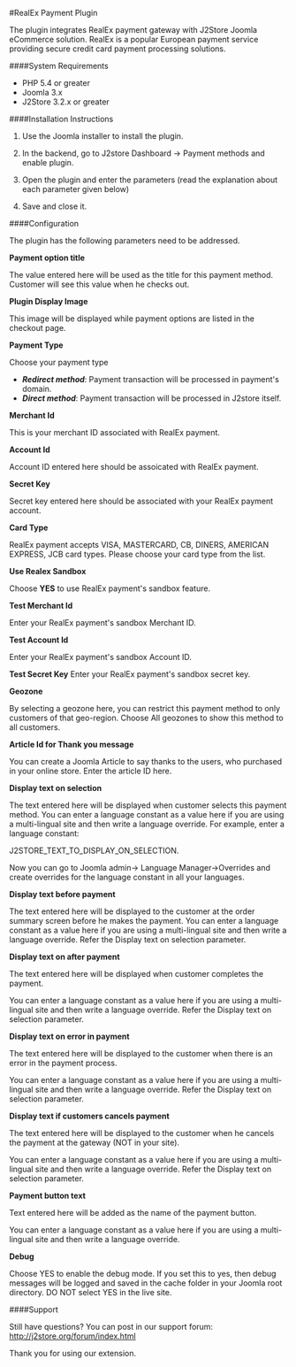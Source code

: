 #RealEx Payment Plugin

The plugin integrates RealEx payment gateway with J2Store Joomla eCommerce solution. RealEx is a popular European payment service providing secure credit card payment processing solutions.

####System Requirements

* PHP 5.4 or greater
* Joomla 3.x
* J2Store 3.2.x or greater

####Installation Instructions

1. Use the Joomla installer to install the plugin.

2. In the backend, go to J2store Dashboard -> Payment methods and enable plugin.

3. Open the plugin and enter the parameters (read the explanation about each parameter given below)

4. Save and close it.

####Configuration

The plugin has the following parameters need to be addressed.

**Payment option title**

The value entered here will be used as the title for this payment method. Customer will see this value when he checks out.

**Plugin Display Image**

This image will be displayed while payment options are listed in the checkout page.

**Payment Type**

Choose your payment type

* ***Redirect method***: Payment transaction will be processed in payment's domain.
* ***Direct method***: Payment transaction will be processed in J2store itself.

**Merchant Id**

This is your merchant ID associated with RealEx payment.

**Account Id**

Account ID entered here should be assoicated with RealEx payment.

**Secret Key**

Secret key entered here should be associated with your RealEx payment account.

**Card Type**

RealEx payment accepts VISA, MASTERCARD, CB, DINERS, AMERICAN EXPRESS, JCB card types. Please choose your card type from the list.

**Use Realex Sandbox**

Choose **YES** to use RealEx payment's sandbox feature.

**Test Merchant Id**

Enter your RealEx payment's sandbox Merchant ID.

**Test Account Id**

Enter your RealEx payment's sandbox Account ID.

**Test Secret Key**
Enter your RealEx payment's sandbox secret key.

**Geozone**

By selecting a geozone here, you can restrict this payment method to only customers of that geo-region. Choose All geozones to show this method to all customers.

**Article Id for Thank you message**

You can create a Joomla Article to say thanks to the users, who purchased in your online store. Enter the article ID here.

**Display text on selection**

The text entered here will be displayed when customer selects this payment method. You can enter a language constant as a value here if you are using a multi-lingual site and then write a language override. For example, enter a language constant:

J2STORE_TEXT_TO_DISPLAY_ON_SELECTION.

Now you can go to Joomla admin-> Language Manager->Overrides and create overrides for the language constant in all your languages.

**Display text before payment**

The text entered here will be displayed to the customer at the order summary screen before he makes the payment. You can enter a language constant as a value here if you are using a multi-lingual site and then write a language override. Refer the Display text on selection parameter.

**Display text on after payment**

The text entered here will be displayed when customer completes the payment.

You can enter a language constant as a value here if you are using a multi-lingual site and then write a language override. Refer the Display text on selection parameter.

**Display text on error in payment**

The text entered here will be displayed to the customer when there is an error in the payment process.

You can enter a language constant as a value here if you are using a multi-lingual site and then write a language override. Refer the Display text on selection parameter.

**Display text if customers cancels payment**

The text entered here will be displayed to the customer when he cancels the payment at the gateway (NOT in your site).

You can enter a language constant as a value here if you are using a multi-lingual site and then write a language override. Refer the Display text on selection parameter.

**Payment button text**

Text entered here will be added as the name of the payment button.

You can enter a language constant as a value here if you are using a multi-lingual site and then write a language override.

**Debug**

Choose YES to enable the debug mode. If you set this to yes, then debug messages will be logged and saved in the cache folder in your Joomla root directory. DO NOT select YES in the live site.

####Support

Still have questions? You can post in our support forum: http://j2store.org/forum/index.html

Thank you for using our extension.
